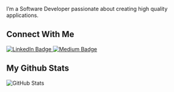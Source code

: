 I’m a Software Developer passionate about creating high quality applications.

## Connect With Me
<div id="badges">
    <a href="https://www.linkedin.com/in/emre-deniz1/">
      <img src="https://img.shields.io/badge/LinkedIn-blue?style=for-the-badge&logo=linkedin&logoColor=white" alt="LinkedIn Badge"/>
    </a>
    <a href="https://medium.com/@emre.deniz">
      <img src="https://img.shields.io/badge/Medium-12100E?style=for-the-badge&logo=medium&logoColor=white" alt="Medium Badge"/>
    </a>
</div>

## My Github Stats
![GitHub Stats](https://github-readme-stats.vercel.app/api?username=EmreDenizz&count_private=true&show_icons=true&theme=radical&hide_rank=false)
